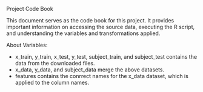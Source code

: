 Project Code Book

This document serves as the code book for this project. It provides important information on accessing the source data, executing the R script, and understanding the variables and transformations applied.

About Variables:

  - x_train, y_train, x_test, y_test, subject_train, and subject_test contains the data from the downloaded files.
  - x_data, y_data, and subject_data merge the above datasets.
  - features contains the conrrect names for the x_data dataset, which is applied to the column names.
